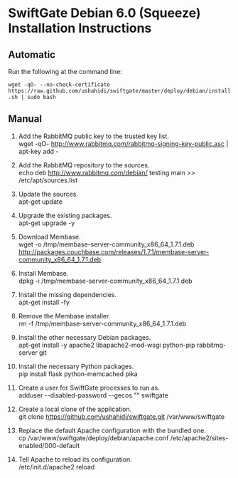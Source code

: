 # SwiftGate Debian 6.0 (Squeeze) Installation Instructions

## Automatic

Run the following at the command line:

`wget -qO- --no-check-certificate https://raw.github.com/ushahidi/swiftgate/master/deploy/debian/install.sh | sudo bash`

## Manual

1. Add the RabbitMQ public key to the trusted key list.  
wget -qO- http://www.rabbitmq.com/rabbitmq-signing-key-public.asc | apt-key add -
	 	
2. Add the RabbitMQ repository to the sources.  
echo deb http://www.rabbitmq.com/debian/ testing main >> /etc/apt/sources.list

3. Update the sources.  
apt-get update

4. Upgrade the existing packages.  
apt-get upgrade -y

5. Download Membase.  
wget -o /tmp/membase-server-community_x86_64_1.7.1.deb http://packages.couchbase.com/releases/1.7.1/membase-server-community_x86_64_1.7.1.deb

6. Install Membase.  
dpkg -i /tmp/membase-server-community_x86_64_1.7.1.deb

7. Install the missing dependencies.  
apt-get install -fy

8. Remove the Membase installer.  
rm -f /tmp/membase-server-community_x86_64_1.7.1.deb

9. Install the other necessary Debian packages.  
apt-get install -y apache2 libapache2-mod-wsgi python-pip rabbitmq-server git

10. Install the necessary Python packages.  
pip install flask python-memcached pika

11. Create a user for SwiftGate processes to run as.  
adduser --disabled-password --gecos "" swiftgate

12. Create a local clone of the application.  
git clone https://github.com/ushahidi/swiftgate.git /var/www/swiftgate

13. Replace the default Apache configuration with the bundled one.  
cp /var/www/swiftgate/deploy/debian/apache.conf /etc/apache2/sites-enabled/000-default

14. Tell Apache to reload its configuration.  
/etc/init.d/apache2 reload
